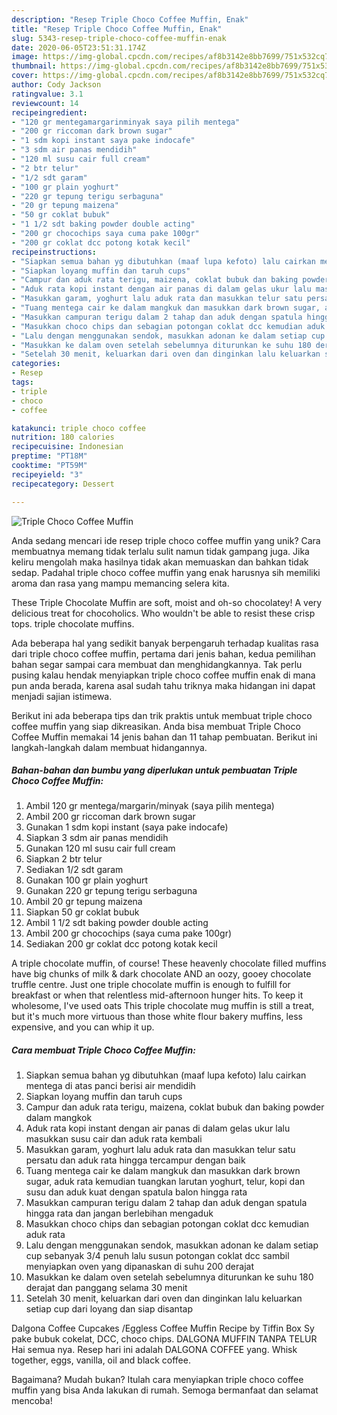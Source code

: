 ```yaml
---
description: "Resep Triple Choco Coffee Muffin, Enak"
title: "Resep Triple Choco Coffee Muffin, Enak"
slug: 5343-resep-triple-choco-coffee-muffin-enak
date: 2020-06-05T23:51:31.174Z
image: https://img-global.cpcdn.com/recipes/af8b3142e8bb7699/751x532cq70/triple-choco-coffee-muffin-foto-resep-utama.jpg
thumbnail: https://img-global.cpcdn.com/recipes/af8b3142e8bb7699/751x532cq70/triple-choco-coffee-muffin-foto-resep-utama.jpg
cover: https://img-global.cpcdn.com/recipes/af8b3142e8bb7699/751x532cq70/triple-choco-coffee-muffin-foto-resep-utama.jpg
author: Cody Jackson
ratingvalue: 3.1
reviewcount: 14
recipeingredient:
- "120 gr mentegamargarinminyak saya pilih mentega"
- "200 gr riccoman dark brown sugar"
- "1 sdm kopi instant saya pake indocafe"
- "3 sdm air panas mendidih"
- "120 ml susu cair full cream"
- "2 btr telur"
- "1/2 sdt garam"
- "100 gr plain yoghurt"
- "220 gr tepung terigu serbaguna"
- "20 gr tepung maizena"
- "50 gr coklat bubuk"
- "1 1/2 sdt baking powder double acting"
- "200 gr chocochips saya cuma pake 100gr"
- "200 gr coklat dcc potong kotak kecil"
recipeinstructions:
- "Siapkan semua bahan yg dibutuhkan (maaf lupa kefoto) lalu cairkan mentega di atas panci berisi air mendidih"
- "Siapkan loyang muffin dan taruh cups"
- "Campur dan aduk rata terigu, maizena, coklat bubuk dan baking powder dalam mangkok"
- "Aduk rata kopi instant dengan air panas di dalam gelas ukur lalu masukkan susu cair dan aduk rata kembali"
- "Masukkan garam, yoghurt lalu aduk rata dan masukkan telur satu persatu dan aduk rata hingga tercampur dengan baik"
- "Tuang mentega cair ke dalam mangkuk dan masukkan dark brown sugar, aduk rata kemudian tuangkan larutan yoghurt, telur, kopi dan susu dan aduk kuat dengan spatula balon hingga rata"
- "Masukkan campuran terigu dalam 2 tahap dan aduk dengan spatula hingga rata dan jangan berlebihan mengaduk"
- "Masukkan choco chips dan sebagian potongan coklat dcc kemudian aduk rata"
- "Lalu dengan menggunakan sendok, masukkan adonan ke dalam setiap cup sebanyak 3/4 penuh lalu susun potongan coklat dcc sambil menyiapkan oven yang dipanaskan di suhu 200 derajat"
- "Masukkan ke dalam oven setelah sebelumnya diturunkan ke suhu 180 derajat dan panggang selama 30 menit"
- "Setelah 30 menit, keluarkan dari oven dan dinginkan lalu keluarkan setiap cup dari loyang dan siap disantap"
categories:
- Resep
tags:
- triple
- choco
- coffee

katakunci: triple choco coffee 
nutrition: 180 calories
recipecuisine: Indonesian
preptime: "PT18M"
cooktime: "PT59M"
recipeyield: "3"
recipecategory: Dessert

---
```



![Triple Choco Coffee Muffin](https://img-global.cpcdn.com/recipes/af8b3142e8bb7699/751x532cq70/triple-choco-coffee-muffin-foto-resep-utama.jpg)

Anda sedang mencari ide resep triple choco coffee muffin yang unik? Cara membuatnya memang tidak terlalu sulit namun tidak gampang juga. Jika keliru mengolah maka hasilnya tidak akan memuaskan dan bahkan tidak sedap. Padahal triple choco coffee muffin yang enak harusnya sih memiliki aroma dan rasa yang mampu memancing selera kita.

These Triple Chocolate Muffin are soft, moist and oh-so chocolatey! A very delicious treat for chocoholics. Who wouldn&#39;t be able to resist these crisp tops. triple chocolate muffins.

Ada beberapa hal yang sedikit banyak berpengaruh terhadap kualitas rasa dari triple choco coffee muffin, pertama dari jenis bahan, kedua pemilihan bahan segar sampai cara membuat dan menghidangkannya. Tak perlu pusing kalau hendak menyiapkan triple choco coffee muffin enak di mana pun anda berada, karena asal sudah tahu triknya maka hidangan ini dapat menjadi sajian istimewa.


Berikut ini ada beberapa tips dan trik praktis untuk membuat triple choco coffee muffin yang siap dikreasikan. Anda bisa membuat Triple Choco Coffee Muffin memakai 14 jenis bahan dan 11 tahap pembuatan. Berikut ini langkah-langkah dalam membuat hidangannya.

<!--inarticleads1-->

##### Bahan-bahan dan bumbu yang diperlukan untuk pembuatan Triple Choco Coffee Muffin:

1. Ambil 120 gr mentega/margarin/minyak (saya pilih mentega)
1. Ambil 200 gr riccoman dark brown sugar
1. Gunakan 1 sdm kopi instant (saya pake indocafe)
1. Siapkan 3 sdm air panas mendidih
1. Gunakan 120 ml susu cair full cream
1. Siapkan 2 btr telur
1. Sediakan 1/2 sdt garam
1. Gunakan 100 gr plain yoghurt
1. Gunakan 220 gr tepung terigu serbaguna
1. Ambil 20 gr tepung maizena
1. Siapkan 50 gr coklat bubuk
1. Ambil 1 1/2 sdt baking powder double acting
1. Ambil 200 gr chocochips (saya cuma pake 100gr)
1. Sediakan 200 gr coklat dcc potong kotak kecil


A triple chocolate muffin, of course! These heavenly chocolate filled muffins have big chunks of milk &amp; dark chocolate AND an oozy, gooey chocolate truffle centre. Just one triple chocolate muffin is enough to fulfill for breakfast or when that relentless mid-afternoon hunger hits. To keep it wholesome, I&#39;ve used oats This triple chocolate mug muffin is still a treat, but it&#39;s much more virtuous than those white flour bakery muffins, less expensive, and you can whip it up. 

<!--inarticleads2-->

##### Cara membuat Triple Choco Coffee Muffin:

1. Siapkan semua bahan yg dibutuhkan (maaf lupa kefoto) lalu cairkan mentega di atas panci berisi air mendidih
1. Siapkan loyang muffin dan taruh cups
1. Campur dan aduk rata terigu, maizena, coklat bubuk dan baking powder dalam mangkok
1. Aduk rata kopi instant dengan air panas di dalam gelas ukur lalu masukkan susu cair dan aduk rata kembali
1. Masukkan garam, yoghurt lalu aduk rata dan masukkan telur satu persatu dan aduk rata hingga tercampur dengan baik
1. Tuang mentega cair ke dalam mangkuk dan masukkan dark brown sugar, aduk rata kemudian tuangkan larutan yoghurt, telur, kopi dan susu dan aduk kuat dengan spatula balon hingga rata
1. Masukkan campuran terigu dalam 2 tahap dan aduk dengan spatula hingga rata dan jangan berlebihan mengaduk
1. Masukkan choco chips dan sebagian potongan coklat dcc kemudian aduk rata
1. Lalu dengan menggunakan sendok, masukkan adonan ke dalam setiap cup sebanyak 3/4 penuh lalu susun potongan coklat dcc sambil menyiapkan oven yang dipanaskan di suhu 200 derajat
1. Masukkan ke dalam oven setelah sebelumnya diturunkan ke suhu 180 derajat dan panggang selama 30 menit
1. Setelah 30 menit, keluarkan dari oven dan dinginkan lalu keluarkan setiap cup dari loyang dan siap disantap


Dalgona Coffee Cupcakes /Eggless Coffee Muffin Recipe by Tiffin Box Sy pake bubuk cokelat, DCC, choco chips. DALGONA MUFFIN TANPA TELUR Hai semua nya. Resep hari ini adalah DALGONA COFFEE yang. Whisk together, eggs, vanilla, oil and black coffee. 

Bagaimana? Mudah bukan? Itulah cara menyiapkan triple choco coffee muffin yang bisa Anda lakukan di rumah. Semoga bermanfaat dan selamat mencoba!
